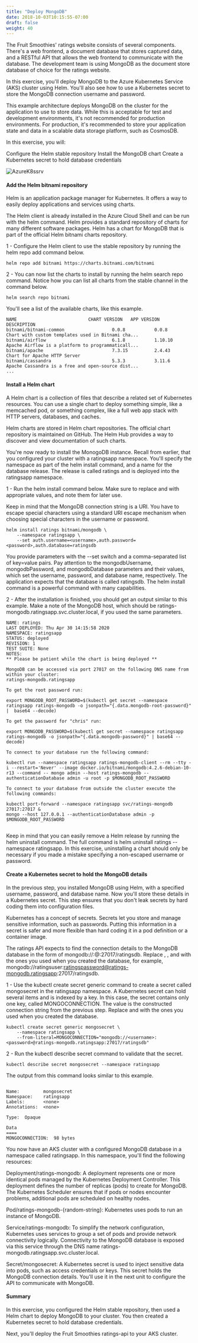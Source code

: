```yaml
---
title: "Deploy MongoDB"
date: 2018-10-03T10:15:55-07:00
draft: false
weight: 40
---
```


The Fruit Smoothies' ratings website consists of several components. There's a web frontend, a document database that stores captured data, and a RESTful API that allows the web frontend to communicate with the database. The development team is using MongoDB as the document store database of choice for the ratings website.

In this exercise, you'll deploy MongoDB to the Azure Kubernetes Service (AKS) cluster using Helm. You'll also see how to use a Kubernetes secret to store the MongoDB connection username and password.

This example architecture deploys MongoDB on the cluster for the application to use to store data. While this is acceptable for test and development environments, it's not recommended for production environments. For production, it's recommended to store your application state and data in a scalable data storage platform, such as CosmosDB.

In this exercise, you will:

Configure the Helm stable repository
Install the MongoDB chart
Create a Kubernetes secret to hold database credentials

![AzureK8ssrv](/images/mfe/azurek8s-service.svg?classes=border,shadow)

#### Add the Helm bitnami repository

Helm is an application package manager for Kubernetes. It offers a way to easily deploy applications and services using charts.

The Helm client is already installed in the Azure Cloud Shell and can be run with the helm command. Helm provides a standard repository of charts for many different software packages. Helm has a chart for MongoDB that is part of the official Helm bitnami charts repository.

1 - Configure the Helm client to use the stable repository by running the helm repo add command below.


```
helm repo add bitnami https://charts.bitnami.com/bitnami

```
2 - You can now list the charts to install by running the helm search repo command. Notice how you can list all charts from the stable channel in the command below.

```
helm search repo bitnami

```

You'll see a list of the available charts, like this example.

```
NAME                           CHART VERSION   APP VERSION   DESCRIPTION
bitnami/bitnami-common                  0.0.8           0.0.8                   Chart with custom templates used in Bitnami cha...
bitnami/airflow                         6.1.8           1.10.10                 Apache Airflow is a platform to programmaticall...
bitnami/apache                          7.3.15          2.4.43                  Chart for Apache HTTP Server
bitnami/cassandra                       5.3.3           3.11.6                  Apache Cassandra is a free and open-source dist...
...

```

#### Install a Helm chart

A Helm chart is a collection of files that describe a related set of Kubernetes resources. You can use a single chart to deploy something simple, like a memcached pod, or something complex, like a full web app stack with HTTP servers, databases, and caches.

Helm charts are stored in Helm chart repositories. The official chart repository is maintained on GitHub. The Helm Hub provides a way to discover and view documentation of such charts.

You're now ready to install the MonogoDB instance. Recall from earlier, that you configured your cluster with a ratingsapp namespace. You'll specify the namespace as part of the helm install command, and a name for the database release. The release is called ratings and is deployed into the ratingsapp namespace.


1 - Run the helm install command below. Make sure to replace <username> and <password> with appropriate values, and note them for later use.

Keep in mind that the MongoDB connection string is a URI. You have to escape special characters using a standard URI escape mechanism when choosing special characters in the username or password.

```
helm install ratings bitnami/mongodb \ 
    --namespace ratingsapp \ 
    --set auth.username=<username>,auth.password=<password>,auth.database=ratingsdb

```

You provide parameters with the --set switch and a comma-separated list of key=value pairs. Pay attention to the mongodbUsername, mongodbPassword, and mongodbDatabase parameters and their values, which set the username, password, and database name, respectively. The application expects that the database is called ratingsdb. The helm install command is a powerful command with many capabilities.

2 - After the installation is finished, you should get an output similar to this example. Make a note of the MongoDB host, which should be ratings-mongodb.ratingsapp.svc.cluster.local, if you used the same parameters.

```
NAME: ratings
LAST DEPLOYED: Thu Apr 30 14:15:58 2020
NAMESPACE: ratingsapp
STATUS: deployed
REVISION: 1
TEST SUITE: None
NOTES:
** Please be patient while the chart is being deployed **

MongoDB can be accessed via port 27017 on the following DNS name from within your cluster:
ratings-mongodb.ratingsapp

To get the root password run:

export MONGODB_ROOT_PASSWORD=$(kubectl get secret --namespace ratingsapp ratings-mongodb -o jsonpath="{.data.mongodb-root-password}" |  base64 --decode)

To get the password for "chris" run:

export MONGODB_PASSWORD=$(kubectl get secret --namespace ratingsapp ratings-mongodb -o jsonpath="{.data.mongodb-password}" | base64 --decode)

To connect to your database run the following command:

kubectl run --namespace ratingsapp ratings-mongodb-client --rm --tty -i --restart='Never' --image docker.io/bitnami/mongodb:4.2.6-debian-10-r13 --command -- mongo admin --host ratings-mongodb --authenticationDatabase admin -u root -p $MONGODB_ROOT_PASSWORD

To connect to your database from outside the cluster execute the following commands:

kubectl port-forward --namespace ratingsapp svc/ratings-mongodb 27017:27017 &
mongo --host 127.0.0.1 --authenticationDatabase admin -p $MONGODB_ROOT_PASSWORD
  
```

Keep in mind that you can easily remove a Helm release by running the helm uninstall command. The full command is helm uninstall ratings --namespace ratingsapp. In this exercise, uninstalling a chart should only be necessary if you made a mistake specifying a non-escaped username or password.

#### Create a Kubernetes secret to hold the MongoDB details

In the previous step, you installed MongoDB using Helm, with a specified username, password, and database name. Now you'll store these details in a Kubernetes secret. This step ensures that you don't leak secrets by hard coding them into configuration files.

Kubernetes has a concept of secrets. Secrets let you store and manage sensitive information, such as passwords. Putting this information in a secret is safer and more flexible than hard coding it in a pod definition or a container image.

The ratings API expects to find the connection details to the MongoDB database in the form of mongodb://<username>:<password>@<endpoint>:27017/ratingsdb. Replace <username>, <password>, and <endpoint> with the ones you used when you created the database, for example, mongodb://ratingsuser:ratingspassword@ratings-mongodb.ratingsapp:27017/ratingsdb.
  
1 - Use the kubectl create secret generic command to create a secret called mongosecret in the ratingsapp namespace. A Kubernetes secret can hold several items and is indexed by a key. In this case, the secret contains only one key, called MONGOCONNECTION. The value is the constructed connection string from the previous step. Replace <username> and <password> with the ones you used when you created the database.
 
```
kubectl create secret generic mongosecret \
    --namespace ratingsapp \
    --from-literal=MONGOCONNECTION="mongodb://<username>:<password>@ratings-mongodb.ratingsapp:27017/ratingsdb"
```

2 - Run the kubectl describe secret command to validate that the secret.

```
kubectl describe secret mongosecret --namespace ratingsapp

```

The output from this command looks similar to this example.

```

Name:         mongosecret
Namespace:    ratingsapp
Labels:       <none>
Annotations:  <none>

Type:  Opaque

Data
====
MONGOCONNECTION:  98 bytes

```

You now have an AKS cluster with a configured MongoDB database in a namespace called ratingsapp. In this namespace, you'll find the following resources:

Deployment/ratings-mongodb: A deployment represents one or more identical pods managed by the Kubernetes Deployment Controller. This deployment defines the number of replicas (pods) to create for MongoDB. The Kubernetes Scheduler ensures that if pods or nodes encounter problems, additional pods are scheduled on healthy nodes.

Pod/ratings-mongodb-{random-string}: Kubernetes uses pods to run an instance of MongoDB.

Service/ratings-mongodb: To simplify the network configuration, Kubernetes uses services to group a set of pods and provide network connectivity logically. Connectivity to the MongoDB database is exposed via this service through the DNS name ratings-mongodb.ratingsapp.svc.cluster.local.

Secret/mongosecret: A Kubernetes secret is used to inject sensitive data into pods, such as access credentials or keys. This secret holds the MongoDB connection details. You'll use it in the next unit to configure the API to communicate with MongoDB.

#### Summary

In this exercise, you configured the Helm stable repository, then used a Helm chart to deploy MongoDB to your cluster. You then created a Kubernetes secret to hold database credentials.

Next, you'll deploy the Fruit Smoothies ratings-api to your AKS cluster.
